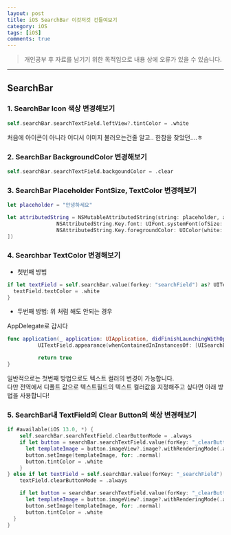 ```yaml
---
layout: post
title: iOS SearchBar 이것저것 건들여보기
category: iOS
tags: [iOS]
comments: true
---
```


> 개인공부 후 자료를 남기기 위한 목적임으로 내용 상에 오류가 있을 수 있습니다.    

<hr>


## SearchBar


### 1. SearchBar Icon 색상 변경해보기

```swift
self.searchBar.searchTextField.leftView?.tintColor = .white
```

처음에 아이콘이 아니라 어디서 이미지 불러오는건줄 알고.. 한참을 찾았던....ㅎ

### 2. SearchBar BackgroundColor 변경해보기

```swift
self.searchBar.searchTextField.backgoundColor = .clear
```

### 3. SearchBar Placeholder FontSize, TextColor 변경해보기

```swift
let placeholder = "안녕하세요"

let attributedString = NSMutableAttributedString(string: placeholder, attributes: [
                NSAttributedString.Key.font: UIFont.systemFont(ofSize: 16),
                NSAttributedString.Key.foregroundColor: UIColor(white: 255/255, alpha: 1)
])
```


### 4. Searchbar TextColor 변경해보기

- 첫번째 방법

```swift
if let textField = self.searchBar.value(forkey: "searchField") as? UITextField {
  textField.textColor = .white
}
```

- 두번째 방법: 위 처럼 해도 안되는 경우

AppDelegate로 갑시다

```swift
func application(_ application: UIApplication, didFinishLaunchingWithOptions launchOptions: [UIApplication.LaunchOptionsKey: Any]?) -> Bool {
          UITextField.appearance(whenContainedInInstancesOf: [UISearchBar.self]).defaultTextAttributes = [NSAttributedString.Key.foregroundColor: UIColor.white]

          return true
}
```

일반적으로는 첫번째 방법으로도 텍스트 컬러의 변경이 가능합니다.<br>
다만 전역에서 디폴트 값으로 텍스트필드의 텍스트 컬러값을 지정해주고 싶다면 아래 방법을 사용합니다!


### 5. SearchBar내 TextField의 Clear Button의 색상 변경해보기

```swift
if #available(iOS 13.0, *) {
    self.searchBar.searchTextField.clearButtonMode = .always
    if let button = searchBar.searchTextField.value(forKey: "_clearButton") as? UIButton {
      let templateImage = button.imageView?.image?.withRenderingMode(.alwaysTemplate)
      button.setImage(templateImage, for: .normal)
      button.tintColor = .white
    }
} else if let textField = self.searchBar.value(forKey: "_searchField") as? UITextField {
    textField.clearButtonMode = .always

    if let button = searchBar.searchTextField.value(forKey: "_clearButton") as? UIButton {
      let templateImage = button.imageView?.image?.withRenderingMode(.alwaysTemplate)
      button.setImage(templateImage, for: .normal)
      button.tintColor = .white
  }
}
```
